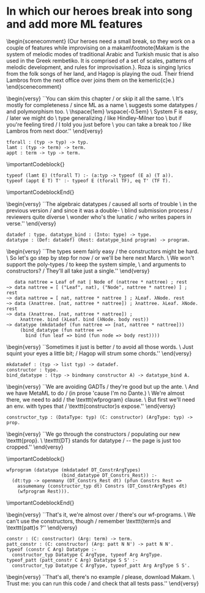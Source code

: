 # In which our heroes break into song and add more ML features

<!--
```makam
%use "07-structural.md".
tests: testsuite. %testsuite tests.
```
-->

\begin{scenecomment}
(Our heroes need a small break, so they work on a couple of features while improvising on a makam\footnote{Makam is the system of melodic modes of traditional Arabic and Turkish music that is also used in the Greek rembetiko. It is comprised of a set of scales, patterns of melodic development, and rules for improvisation.}. Roza is singing lyrics from the folk songs of her land, and Hagop is playing the oud. Their friend Lambros from the next office over joins them on the kemen\c{c}e.)
\end{scenecomment}

\begin{versy}
``You can skim this chapter / or skip it all the same. \\
It's mostly for completeness / since ML as a name \\
suggests some datatypes / and polymorphism too. \\
\hspace{1em} \vspace{-0.5em} \\
System F is easy, / later we might do \\
type generalizing / like Hindley-Milner too \\
but if you're feeling tired / I told you just before \\
you can take a break too / like Lambros from next door.''
\end{versy}

```makam
tforall : (typ -> typ) -> typ.
lamt : (typ -> term) -> term.
appt : term -> typ -> term.
```
\importantCodeblock{}
```makam
typeof (lamt E) (tforall T) :- (a:typ -> typeof (E a) (T a)).
typeof (appt E T) T' :- typeof E (tforall TF), eq T' (TF T).
```
\importantCodeblockEnd{}

<!--
```makam
typeof (lamt (fun a => lam a (fun x => x))) T ?
>> Yes:
>> T := tforall (fun a => arrow a a).

typeof (appt (lamt (fun a => lam a (fun x => x))) onat) T ?
>> Yes:
>> T := arrow onat onat.
```
-->

\begin{versy}
``The algebraic datatypes / caused all sorts of trouble \\
in the previous version / and since it was a double- \\
blind submission process / reviewers quite diverse \\
wonder who's the lunatic / who writes papers in verse.''
\end{versy}

```makam
datadef : type. datatype_bind : (Into: type) -> type.
datatype : (Def: datadef) (Rest: datatype_bind program) -> program.
```

\begin{versy}
``The types seem fairly easy / the constructors might be hard. \\
So let's go step by step for now / or we'll be here next March. \\
We won't support the poly-types / to keep the system simple, \\
and arguments to constructors? / They'll all take just a single.''
\end{versy}

```
   data nattree = Leaf of nat | Node of (nattree * nattree) ; rest
~> data nattree = [ ("Leaf", nat), ("Node", nattree * nattree) ] ; rest
~> data nattree = [ nat, nattree * nattree ] ; λLeaf. λNode. rest
~> data (λnattree. [nat, nattree * nattree]) ; λnattree. λLeaf. λNode. rest
~> data (λnattree. [nat, nattree * nattree]) ;
     λnattree. bind (λLeaf. bind (λNode. body rest))
~> datatype (mkdatadef (fun nattree => [nat, nattree * nattree]))
     (bind_datatype (fun nattree =>
       bind (fun leaf => bind (fun node => body rest))))
```

\begin{versy}
``Sometimes it just is better / to avoid all those words. \\
Just squint your eyes a little bit; / Hagop will strum some chords.''
\end{versy}

```makam
mkdatadef : (typ -> list typ) -> datadef.
constructor : type.
bind_datatype : (typ -> bindmany constructor A) -> datatype_bind A.
```

\begin{versy}
``We are avoiding GADTs / they're good but up the ante. \\
And we have MetaML to do / (in prose 'cause I'm no Dante.) \\
We're almost there, we need to add / the \texttt{wfprogram} clause. \\
But first we'll need an env. with types that / \texttt{constructor}s expose.''
\end{versy}

```makam
constructor_typ : (DataType: typ) (C: constructor) (ArgType: typ) -> prop.
```

\begin{versy}
``We go through the constructors / populating our new \texttt{prop}. \\
\texttt{DT} stands for datatype / -- the page is just too cropped.''
\end{versy}

\importantCodeblock{}
```makam
wfprogram (datatype (mkdatadef DT_ConstrArgTypes)
                    (bind_datatype DT_Constrs_Rest)) :-
  (dt:typ -> openmany (DT_Constrs_Rest dt) (pfun Constrs Rest =>
    assumemany (constructor_typ dt) Constrs (DT_ConstrArgTypes dt)
    (wfprogram Rest))).
```
\importantCodeblockEnd{}

\begin{versy}
``That's it, we're almost over / there's our wf-programs. \\
We can't use the constructors, though / remember \texttt{term}s and \texttt{patt}s ?''
\end{versy}

```makam
constr : (C: constructor) (Arg: term) -> term.
patt_constr : (C: constructor) (Arg: patt N N') -> patt N N'.
typeof (constr C Arg) Datatype :-
  constructor_typ Datatype C ArgType, typeof Arg ArgType.
typeof_patt (patt_constr C Arg) Datatype S S' :-
  constructor_typ Datatype C ArgType, typeof_patt Arg ArgType S S'.
```

\begin{versy}
``That's all, there's no example / please, download Makam. \\
Trust me: you can run this code / and check that all tests pass.''
\end{versy}

<!--
Example: definition of lists and append.

```makam
wfprogram
  (datatype
    (mkdatadef (fun llist =>
    [ product [] (* nil *) ,
      product [onat, llist] ]))
  (bind_datatype (fun llist => bind (fun cnil => bind (fun ccons => body
  (main
    (letrec
      (bind (fun append => body (
      [ lam llist (fun l1 => lam (T llist) (fun l2 =>
        case_or_else l1
          (patt_constr ccons (patt_tuple (pcons patt_var (pcons patt_var pnil))))
            (vbind (fun hd => vbind (fun tl => vbody (
            constr ccons (tuple [hd, app (app append tl) l2])))))
          l2)) ],
      (app (app append
        (constr ccons (tuple [ozero, constr cnil (tuple [])])))
        (constr ccons (tuple [ozero, constr cnil (tuple [])]))))))))))))) ?
>> Yes:
>> T := fun llist => llist.
```

We also include evaluation rules for programs.

```makam
evalprogram : program -> program -> prop.
evalprogram (main E) (main V) :- eval E V.
evalprogram (lettype T E) V :- evalprogram (E T) V.
evalprogram (datatype (mkdatadef DT_ConstrArgTypes)
                      (bind_datatype DT_Constrs_Rest))
            (datatype (mkdatadef DT_ConstrArgTypes)
                      (bind_datatype DT_Constrs_Rest'))
:-
  (dt:typ -> openmany (DT_Constrs_Rest dt) (pfun Constrs Rest => [Rest']
    applymany (DT_Constrs_Rest' dt) Constrs Rest',
    assumemany (constructor_typ dt) Constrs (DT_ConstrArgTypes dt)
    (evalprogram Rest Rest'))).

eval (constr C Arg) (constr C Arg') :- eval Arg Arg'.
match (patt_constr C P) (constr C V) Subst Subst' :-
  match P V Subst Subst'.

evalprogram
  (datatype
    (mkdatadef (fun llist =>
    [ product [] (* nil *) ,
      product [onat, llist] ]))
  (bind_datatype (fun llist => bind (fun cnil => bind (fun ccons => body
  (main
    (letrec
      (bind (fun append => body (
      [ lam llist (fun l1 => lam _ (fun l2 =>
        case_or_else l1
          (patt_constr ccons (patt_tuple (pcons patt_var (pcons patt_var pnil))))
            (vbind (fun hd => vbind (fun tl => vbody (
            constr ccons (tuple [hd, app (app append tl) l2])))))
          l2)) ],
      (app (app append
        (constr ccons (tuple [ozero, constr cnil (tuple [])])))
        (constr ccons (tuple [ozero, constr cnil (tuple [])]))))))))))))) V ?
>> Yes:
>> V := (datatype (mkdatadef (fun llist => [ product [] (* nil *), product [onat, llist] ])) (bind_datatype (fun llist => bind (fun cnil => bind (fun ccons => body (main (constr ccons (tuple [ozero, constr ccons (tuple [ozero, constr cnil (tuple [])])])))))))).
```

-->
